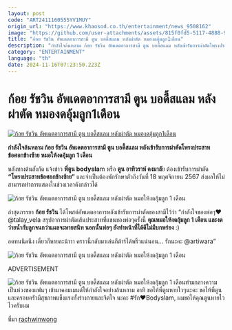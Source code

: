 ```yaml
---
layout: post
code: "ART2411160555YV1MUY"
origin_url: "https://www.khaosod.co.th/entertainment/news_9508162"
image: "https://github.com/user-attachments/assets/815f0fd5-5117-4888-90bf-d98f6819017f"
title: "ก้อย รัชวิน อัพเดตอาการสามี ตูน บอดี้สแลม หลังผ่าตัด หมองดอุ้มลูก1เดือน"
description: "กำลังใจล้นหลาม ก้อย รัชวิน อัพเดตอาการสามี ตูน บอดี้สแลม หลังเข้ารับการผ่าตัดโพรงประสาทข้อศอกข้างซ้าย หมอให้งดอุ้มลูก 1 เดือน"
category: "ENTERTAINMENT"
language: "th"
date: 2024-11-16T07:23:50.223Z
---
```


# ก้อย รัชวิน อัพเดตอาการสามี ตูน บอดี้สแลม หลังผ่าตัด หมองดอุ้มลูก1เดือน

[![ก้อย รัชวิน อัพเดตอาการสามี ตูน บอดี้สแลม หลังผ่าตัด หมองดอุ้มลูก1เดือน](https://www.khaosod.co.th/wpapp/uploads/2024/11/goy_updatetoon_161167-1.jpg "ก้อย รัชวิน อัพเดตอาการสามี ตูน บอดี้สแลม หลังผ่าตัด หมองดอุ้มลูก1เดือน")](https://www.khaosod.co.th/wpapp/uploads/2024/11/goy_updatetoon_161167-1.jpg)

**กำลังใจล้นหลาม ก้อย รัชวิน อัพเดตอาการสามี ตูน บอดี้สแลม หลังเข้ารับการผ่าตัดโพรงประสาทข้อศอกข้างซ้าย หมอให้งดอุ้มลูก 1 เดือน**

หลังทางต้นสังกัด แจ้งข่าว **พี่ตูน bodysla**m หรือ **ตูน อาทิวราห์ คงมาลั**ย ต้องเข้ารับการผ่าตัด **“โพรงประสาทข้อศอกข้างซ้าย”** และจำเป็นต้องพักรักษาตัวถึงวันที่ 18 พฤศจิกายน 2567 ส่งผลให้ไม่สามารถทำการแสดงในช่วงเวลาดังกล่าวได้

![ก้อย รัชวิน อัพเดตอาการสามี ตูน บอดี้สแลม หลังผ่าตัด หมอให้งดอุ้มลูก 1 เดือน ](https://www.khaosod.co.th/wpapp/uploads/2024/11/goy_updatetoon_161167-6.jpg)

ล่าสุดภรรยา **ก้อย รัชวิน** ได้โพสต์อัพเดตอาการหลังเข้ารับการผ่าตัดของสามีไว้ว่า “กำลังใจของพ่อๆ♥️ @talay\_vela สรุปอาการผ่าตัดเส้นประสาทที่แขนของพ่อๆครั้งนี้ **คุณหมอให้งดอุ้มลูก 1 เดือน และงดว่ายน้ำกับลูกจนกว่าแผลจะหายสนิท นอกนั้นพ่อๆ ยังทำหน้าที่ได้ดีไม่มีบกพร่อง** :)

อดทนนิดนึง เดี๋ยวก็หายละน้าาา คราวนี้กลับมาเล่นกีต้าร์ได้พริ้วแน่นอน… รักนะคะ @artiwara”

![ก้อย รัชวิน อัพเดตอาการสามี ตูน บอดี้สแลม หลังผ่าตัด หมอให้งดอุ้มลูก 1 เดือน ](https://www.khaosod.co.th/wpapp/uploads/2024/11/goy_updatetoon_161167-4.jpg)

ADVERTISEMENT

![ก้อย รัชวิน อัพเดตอาการสามี ตูน บอดี้สแลม หลังผ่าตัด หมอให้งดอุ้มลูก 1 เดือน ](https://www.khaosod.co.th/wpapp/uploads/2024/11/goy_updatetoon_161167-5.jpg)ท่ามกลางความเป็นห่วงของแฟนๆ เข้ามาคอมเมนต์ให้กำลังใจอย่างล้นหลาม อาทิ ขอไห้พี่ตูนหายใวๆนะคะ ขอไห้พี่ตูนและครอบครัวมีสุขภาพแข็งแรงทั้งร่างกายและจิตใจ นะคะ #รัก❤️Bodyslam, ผมขอให้คุณตูนหายไวไวครับผม

ที่มา [rachwinwong](https://www.instagram.com/rachwinwong/?e=8ce71730-487e-4cbf-90b7-bf981df8c8ba&g=5)